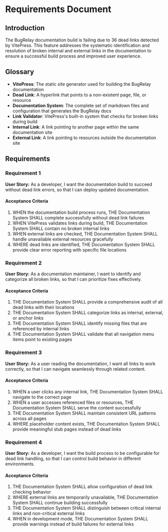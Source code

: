 # Requirements Document

## Introduction

The BugRelay documentation build is failing due to 36 dead links detected by VitePress. This feature addresses the systematic identification and resolution of broken internal and external links in the documentation to ensure a successful build process and improved user experience.

## Glossary

- **VitePress**: The static site generator used for building the BugRelay documentation
- **Dead Link**: A hyperlink that points to a non-existent page, file, or resource
- **Documentation System**: The complete set of markdown files and configuration that generates the BugRelay docs
- **Link Validator**: VitePress's built-in system that checks for broken links during build
- **Internal Link**: A link pointing to another page within the same documentation site
- **External Link**: A link pointing to resources outside the documentation site

## Requirements

### Requirement 1

**User Story:** As a developer, I want the documentation build to succeed without dead link errors, so that I can deploy updated documentation.

#### Acceptance Criteria

1. WHEN the documentation build process runs, THE Documentation System SHALL complete successfully without dead link failures
2. WHEN VitePress validates links during build, THE Documentation System SHALL contain no broken internal links
3. WHEN external links are checked, THE Documentation System SHALL handle unavailable external resources gracefully
4. WHERE dead links are identified, THE Documentation System SHALL provide clear error reporting with specific file locations

### Requirement 2

**User Story:** As a documentation maintainer, I want to identify and categorize all broken links, so that I can prioritize fixes effectively.

#### Acceptance Criteria

1. THE Documentation System SHALL provide a comprehensive audit of all dead links with their locations
2. THE Documentation System SHALL categorize links as internal, external, or anchor links
3. THE Documentation System SHALL identify missing files that are referenced by internal links
4. THE Documentation System SHALL validate that all navigation menu items point to existing pages

### Requirement 3

**User Story:** As a user reading the documentation, I want all links to work correctly, so that I can navigate seamlessly through related content.

#### Acceptance Criteria

1. WHEN a user clicks any internal link, THE Documentation System SHALL navigate to the correct page
2. WHEN a user accesses referenced files or resources, THE Documentation System SHALL serve the content successfully
3. THE Documentation System SHALL maintain consistent URL patterns across all pages
4. WHERE placeholder content exists, THE Documentation System SHALL provide meaningful stub pages instead of dead links

### Requirement 4

**User Story:** As a developer, I want the build process to be configurable for dead link handling, so that I can control build behavior in different environments.

#### Acceptance Criteria

1. THE Documentation System SHALL allow configuration of dead link checking behavior
2. WHERE external links are temporarily unavailable, THE Documentation System SHALL continue building successfully
3. THE Documentation System SHALL distinguish between critical internal links and non-critical external links
4. WHEN in development mode, THE Documentation System SHALL provide warnings instead of build failures for external links